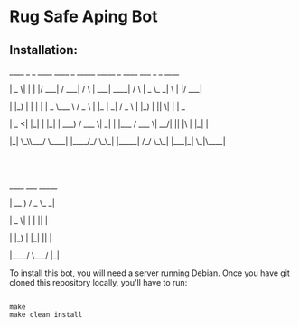 <h1>Rug Safe Aping Bot</h1>
<h2>Installation:</h2>

<p> ____  _   _  ____   ____    _    _____ _____      _    ____ ___ _   _  ____ </p>
<p>|  _ \| | | |/ ___| / ___|  / \  |  ___| ____|    / \  |  _ \_ _| \ | |/ ___|</p>
<p>| |_) | | | | |  _  \___ \ / _ \ | |_  |  _|     / _ \ | |_) | ||  \| | |  _ </p>
<p>|  _ <| |_| | |_| |  ___) / ___ \|  _| | |___   / ___ \|  __/| || |\  | |_| |</p>
<p>|_| \_\\___/ \____| |____/_/   \_\_|   |_____| /_/   \_\_|  |___|_| \_|\____|</p>
<br>
<br>
<p> ____   ___ _____ </p>
<p>| __ ) / _ \_   _|</p>
<p>|  _ \| | | || |  </p>
<p>| |_) | |_| || |  </p>
<p>|____/ \___/ |_|  </p>

<p>To install this bot, you will need a server running Debian. Once you have git cloned this repository locally, you'll have to run:</p>
<code>
make
make clean install
</code>                  
